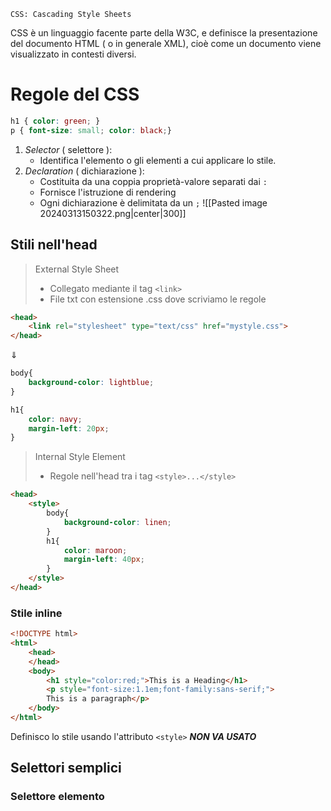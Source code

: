	CSS: Cascading Style Sheets
CSS è un linguaggio facente parte della W3C, e definisce la presentazione del documento HTML ( o in generale XML), cioè come un documento viene visualizzato in contesti diversi.
# Regole del CSS
```CSS
h1 { color: green; }
p { font-size: small; color: black;}
```
1. *Selector* ( selettore ):
	 - Identifica l'elemento o gli elementi a cui applicare lo stile.
2. *Declaration* ( dichiarazione ):
	- Costituita da una coppia proprietà-valore separati dai `:`
	- Fornisce l'istruzione di rendering
	- Ogni dichiarazione è delimitata da un `;`
![[Pasted image 20240313150322.png|center|300]]

## Stili nell'head
>External Style Sheet
>- Collegato mediante il tag `<link>`
>- File txt con estensione .css dove scriviamo le regole

```HTML
<head>
	<link rel="stylesheet" type="text/css" href="mystyle.css">
</head>
```
$\Downarrow$
```CSS
body{
	background-color: lightblue;
}

h1{
	color: navy;
	margin-left: 20px;
}
```

>Internal Style Element
>- Regole nell'head tra i tag `<style>...</style>`

```HTML
<head>
	<style>
		body{
			background-color: linen;
		}
		h1{
			color: maroon;
			margin-left: 40px;
		}
	</style>
</head>
```

### Stile inline
```HTML
<!DOCTYPE html>
<html>
	<head>
	</head>
	<body>
		<h1 style="color:red;">This is a Heading</h1>
		<p style="font-size:1.1em;font-family:sans-serif;"> 
		This is a paragraph</p>
	</body>
</html>
```

Definisco lo stile usando l'attributo `<style>`
***NON VA USATO***
## Selettori semplici
### Selettore elemento
